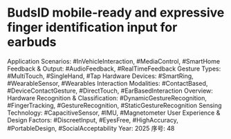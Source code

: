 # BudsID mobile-ready and expressive finger identification input for earbuds

Application Scenarios: #InVehicleInteraction, #MediaControl, #SmartHome
Feedback & Output: #AudioFeedback, #RealTimeFeedback
Gesture Types: #MultiTouch, #SingleHand, #Tap
Hardware Devices: #SmartRing, #WearableSensor, #Wearables
Interaction Modalities: #ContactBased, #DeviceContactGesture, #DirectTouch, #EarBasedInteraction
Overview: Hardware
Recognition & Classification: #DynamicGestureRecognition, #FingerTracking, #GestureRecognition, #StaticGestureRecognition
Sensing Technology: #CapacitiveSensor, #IMU, #Magnetometer
User Experience & Design Factors: #DiscreetInput, #EyesFree, #HighAccuracy, #PortableDesign, #SocialAcceptability
Year: 2025
序号: 48